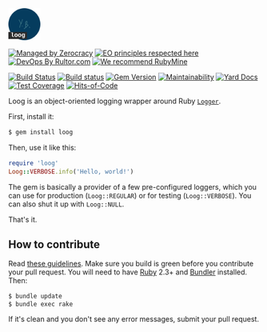 <img src="/logo.svg" width="64px" height="64px"/>

[![Managed by Zerocracy](https://www.0crat.com/badge/C3RFVLU72.svg)](https://www.0crat.com/p/C3RFVLU72)
[![EO principles respected here](https://www.elegantobjects.org/badge.svg)](https://www.elegantobjects.org)
[![DevOps By Rultor.com](http://www.rultor.com/b/yegor256/loog)](http://www.rultor.com/p/yegor256/loog)
[![We recommend RubyMine](https://www.elegantobjects.org/rubymine.svg)](https://www.jetbrains.com/ruby/)

[![Build Status](https://travis-ci.org/yegor256/loog.svg)](https://travis-ci.org/yegor256/loog)
[![Build status](https://ci.appveyor.com/api/projects/status/4wypa4uq4anp155x?svg=true)](https://ci.appveyor.com/project/yegor256/loog)
[![Gem Version](https://badge.fury.io/rb/loog.svg)](http://badge.fury.io/rb/loog)
[![Maintainability](https://api.codeclimate.com/v1/badges/4346229c7af42b820e84/maintainability)](https://codeclimate.com/github/yegor256/loog/maintainability)
[![Yard Docs](http://img.shields.io/badge/yard-docs-blue.svg)](http://rubydoc.info/github/yegor256/loog/master/frames)
[![Test Coverage](https://img.shields.io/codecov/c/github/yegor256/loog.svg)](https://codecov.io/github/yegor256/loog?branch=master)
[![Hits-of-Code](https://hitsofcode.com/github/yegor256/loog)](https://hitsofcode.com/view/github/yegor256/loog)

Loog is an object-oriented logging wrapper around Ruby
[`Logger`](https://ruby-doc.org/stdlib-2.4.0/libdoc/logger/rdoc/Logger.html).

First, install it:

```bash
$ gem install loog
```

Then, use it like this:

```ruby
require 'loog'
Loog::VERBOSE.info('Hello, world!')
```

The gem is basically a provider of a few pre-configured loggers, which
you can use for production (`Loog::REGULAR`) or for testing (`Loog::VERBOSE`).
You can also shut it up with `Loog::NULL`.

That's it.

## How to contribute

Read [these guidelines](https://www.yegor256.com/2014/04/15/github-guidelines.html).
Make sure you build is green before you contribute
your pull request. You will need to have [Ruby](https://www.ruby-lang.org/en/) 2.3+ and
[Bundler](https://bundler.io/) installed. Then:

```
$ bundle update
$ bundle exec rake
```

If it's clean and you don't see any error messages, submit your pull request.

